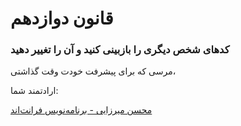 # قانون دوازدهم

### کد‌های شخص دیگری را بازبینی کنید و آن را تغییر دهید

مرسی که برای پیشرفت خودت وقت گذاشتی،

ارادتمند شما:

[محسن میرزایی - برنامه‌نویس فرانت‌اند](https://mohsenmirzaei.ir)

